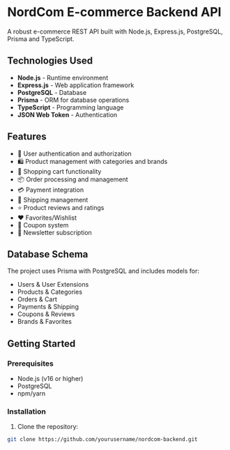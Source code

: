# NordCom E-commerce Backend API

A robust e-commerce REST API built with Node.js, Express.js, PostgreSQL, Prisma and TypeScript.

## Technologies Used

- **Node.js** - Runtime environment
- **Express.js** - Web application framework
- **PostgreSQL** - Database
- **Prisma** - ORM for database operations
- **TypeScript** - Programming language
- **JSON Web Token** - Authentication

## Features

- 👤 User authentication and authorization
- 🛍️ Product management with categories and brands
- 🛒 Shopping cart functionality
- 📦 Order processing and management
- 💳 Payment integration
- 🚚 Shipping management
- ⭐ Product reviews and ratings
- ❤️ Favorites/Wishlist
- 🎫 Coupon system
- 📧 Newsletter subscription

## Database Schema

The project uses Prisma with PostgreSQL and includes models for:

- Users & User Extensions
- Products & Categories
- Orders & Cart
- Payments & Shipping
- Coupons & Reviews
- Brands & Favorites

## Getting Started

### Prerequisites

- Node.js (v16 or higher)
- PostgreSQL
- npm/yarn

### Installation

1. Clone the repository:

```bash
git clone https://github.com/yourusername/nordcom-backend.git
```
